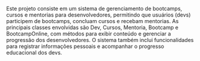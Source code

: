 Este projeto consiste em um sistema de gerenciamento de bootcamps, cursos e mentorias para desenvolvedores, 
permitindo que usuários (devs) participem de bootcamps, concluam cursos e recebam mentorias. 
As principais classes envolvidas são Dev, Cursos, Mentoria, Bootcamp e BootcampOnline,
com métodos para exibir conteúdo e gerenciar a progressão dos desenvolvedores. O sistema também inclui funcionalidades para registrar 
informações pessoais e acompanhar o progresso educacional dos devs.
